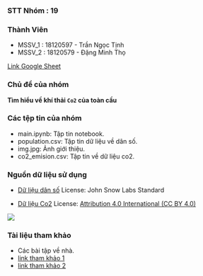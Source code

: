 ### STT Nhóm  : 19

### Thành Viên
- MSSV_1 : 18120597 - Trần Ngọc Tịnh
- MSSV_2 : 18120579 - Đặng Minh Thọ

[Link Google Sheet](https://docs.google.com/spreadsheets/d/1sySfFgKKw3oMHhXWZw6bmHe8FxRJRIBZ-XBVdyQj5MM/edit?usp=sharing)
### Chủ đề của nhóm

**Tìm hiểu về khí thải `Co2` của toàn cầu**  

### Các tệp tin của nhóm
- main.ipynb: Tập tin notebook.
- population.csv: Tập tin dữ liệu về dân số.
- img.jpg: Ảnh giới thiệu.
- co2_emision.csv: Tập tin về dữ liệu co2.


### Nguồn dữ liệu sử dụng

- [Dữ liệu dân số](https://datahub.io/JohnSnowLabs/population-figures-by-country#resource-population-figures-by-country-csv) License: John Snow Labs Standard



- [Dữ liệu Co2](https://www.kaggle.com/yoannboyere/co2-ghg-emissionsdata) License: [Attribution 4.0 International (CC BY 4.0)](https://creativecommons.org/licenses/by/4.0/)



![](https://github.com/TranNgocTinh0810/FinalProject-P4DS/blob/master/img.jpg)

### Tài liệu tham khảo
- Các bài tập về nhà.
- [link tham khảo 1](https://vimentor.com/vi/lesson/14-to-chuc-lai-bang-du-lieu-phan-2)
- [link tham khảo 2](https://towardsdatascience.com/left-join-with-pandas-data-frames-in-python-c29c85089ba4)

